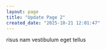 ```yaml
---
layout: page
title: "Update Page 2"
created_date: "2025-10-21 12:01:47"
---
```


risus nam vestibulum eget tellus 
